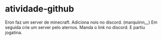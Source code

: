 # atividade-github
Eron faz um server de minecraft.
Adiciona nois no discord. (marquiinn__)
Em seguida crie um server pelo aternos.
Manda o link no discord.
E partiu jogatina.
